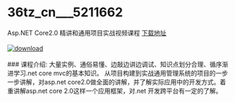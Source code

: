 # 36tz_cn___5211662
Asp.NET Core2.0 精讲和通用项目实战视频课程
[下载地址](http://www.36tz.cn/article/5211662 "下载地址")
<br/></br>[![download](http://36tz.cn/muke_img/2020_03_2-182-300x194.png "下载地址")](http://www.36tz.cn/article/5211662 "下载地址")
<br/></br>### 课程介绍:
大量实例、通俗易懂、边敲边讲边调试、知识点划分合理、循序渐进学习.net core mvc的基本知识。
从项目构建到实战通用管理系统的项目的一步一步讲解，对asp.net core2.0做全面的讲解，并了解实际应用中的开发方式。着重讲解asp.net core 2.0这样一个应用框架，对.net 开发跨平台有一定的了解。


